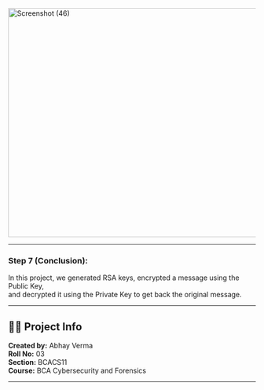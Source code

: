 

<img width="699" height="466" alt="Screenshot (46)" src="https://github.com/user-attachments/assets/60a2d539-e31c-4d77-af54-cd5c34d3b904" />


---

### **Step 7 (Conclusion):**  
In this project, we generated RSA keys, encrypted a message using the Public Key,  
and decrypted it using the Private Key to get back the original message.  

---

## 👨‍💻 Project Info
**Created by:** Abhay Verma  
**Roll No:** 03  
**Section:** BCACS11  
**Course:** BCA Cybersecurity and Forensics  

---
